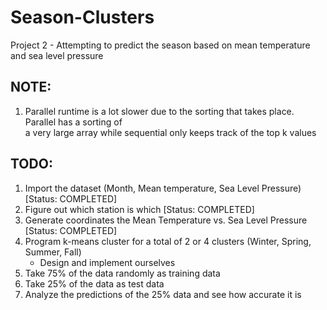 # Season-Clusters  
Project 2 - Attempting to predict the season based on mean temperature and sea level pressure  

## NOTE:
1. Parallel runtime is a lot slower due to the sorting that takes place. Parallel has a sorting of  
   a very large array while sequential only keeps track of the top k values

## TODO:  
1. Import the dataset (Month, Mean temperature, Sea Level Pressure) [Status: COMPLETED]  
2. Figure out which station is which [Status: COMPLETED]   
3. Generate coordinates the Mean Temperature vs. Sea Level Pressure [Status: COMPLETED]   
4. Program k-means cluster for a total of 2 or 4 clusters (Winter, Spring, Summer, Fall)  
    - Design and implement ourselves  
5. Take 75% of the data randomly as training data  
6. Take 25% of the data as test data  
7. Analyze the predictions of the 25% data and see how accurate it is  

